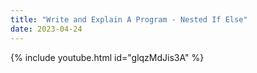 ```yaml
---
title: "Write and Explain A Program - Nested If Else"
date: 2023-04-24
---
```


{% include youtube.html id="glqzMdJis3A" %}
